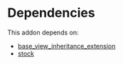 # Dependencies

This addon depends on:

- [base_view_inheritance_extension](https://github.com/bringout/oca-technical)
- [stock](https://github.com/bringout/oca-ocb-warehouse/tree/81e6496fce389797413505803016d3ac487ede13/odoo-bringout-oca-ocb-stock)
